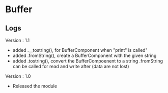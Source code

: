 # Buffer

## Logs

Version : 1.1
- added .__tostring(), for BufferComponent when "print" is called"
- added .fromString(), create a BufferComponent with the given string
- added .tostring(), convert the BufferCompoenent to a string .fromString can be called for read and write after (data are not lost)

Version : 1.0
- Released the module
